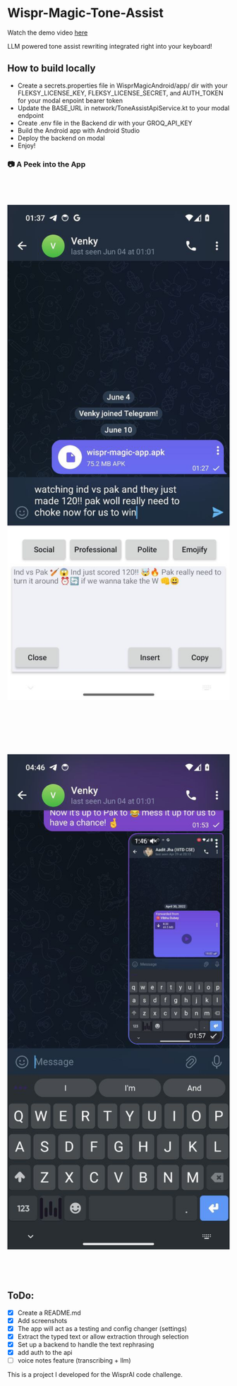 # Wispr-Magic-Tone-Assist

Watch the demo video [here](https://drive.google.com/file/d/1qQRD5hvBx37KLU-kBxUFaWA5hiZK8eXt/view?usp=sharing)

LLM powered tone assist rewriting integrated right into your keyboard! 

## How to build locally

- Create a secrets.properties file in WisprMagicAndroid/app/ dir with your FLEKSY_LICENSE_KEY, FLEKSY_LICENSE_SECRET, and AUTH_TOKEN for your modal enpoint bearer token
- Update the BASE_URL in network/ToneAssistApiService.kt to your modal endpoint
- Create .env file in the Backend dir with your GROQ_API_KEY
- Build the Android app with Android Studio
- Deploy the backend on modal 
- Enjoy!

### :camera: A Peek into the App
<div align="center">
    <img src="images/Screenshot-1.jpeg" alt="Screenshot 1" width="700" style="margin: 60px 0 60px;"/>
    <img src="images/Screenshot-2.jpeg" alt="Screenshot 2" width="700" style="margin: 60px 0 60px;"/>
</div>


## ToDo:
- [x] Create a README.md
- [x] Add screenshots
- [x] The app will act as a testing and config changer (settings) 
- [x] Extract the typed text or allow extraction through selection
- [x] Set up a backend to handle the text rephrasing
- [x] add auth to the api
- [ ] voice notes feature (transcribing + llm)

This is a project I developed for the WisprAI code challenge. 
